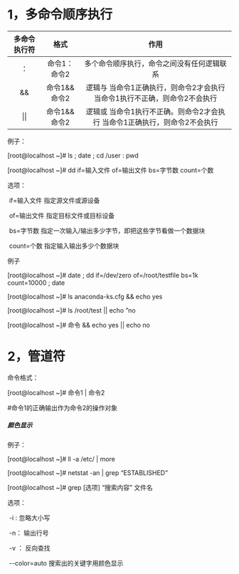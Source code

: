 # 1，多命令顺序执行 

| 多命令执行符 |     格式     |                             作用                             |
| :----------: | :----------: | :----------------------------------------------------------: |
|      ：      | 命令1：命令2 |          多个命令顺序执行，命令之间没有任何逻辑联系          |
|      &&      | 命令1&&命令2 | 逻辑与                当命令1正确执行，则命令2才会执行             当命令1执行不正确，则命令2不会执行 |
|     \|\|     | 命令1&&命令2 | 逻辑或                 当命令1执行不正确。则命令2才会执行               当命令1正确执行，则命令2不会执行 |

例子：

[root@localhost ~]# ls ; date ; cd /user : pwd

[root@localhost ~]#  dd if=输入文件 of=输出文件 bs=字节数 count=个数

选项：

​      if=输入文件      指定源文件或源设备

​      of=输出文件     指定目标文件或目标设备

​       bs=字节数        指定一次输入/输出多少字节，即把这些字节看做一个数据块

​      count=个数        指定输入输出多少个数据块

例子

[root@localhost ~]# date ; dd if=/dev/zero of=/root/testfile bs=1k count=10000 ; date

[root@localhost ~]# ls anaconda-ks.cfg && echo yes

[root@localhost ~]# ls /root/test || echo ”no

[root@localhost ~]# 命令 && echo yes || echo no

# 2，管道符

命令格式：

[root@localhost ~]# 命令1 | 命令2

#命令1的正确输出作为命令2的操作对象

##### 颜色显示

例子：

[root@localhost ~]# ll -a /etc/ | more

[root@localhost ~]# netstat -an | grep “ESTABLISHED”

[root@localhost ~]# grep [选项] “搜索内容” 文件名

选项：

​     -i :          忽略大小写

​     -n：        输出行号

​     -v ：        反向查找

​    --color=auto    搜索出的关键字用颜色显示

